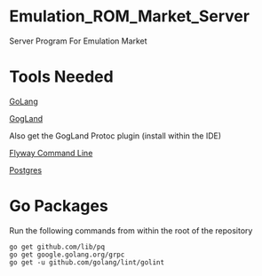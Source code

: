 # Emulation_ROM_Market_Server
Server Program For Emulation Market

# Tools Needed

[GoLang](https://golang.org/)

[GogLand](https://www.jetbrains.com/go/)

Also get the GogLand Protoc plugin (install within the IDE)

[Flyway Command Line](https://flywaydb.org)

[Postgres](https://www.postgresql.org/download/)

# Go Packages

Run the following commands from within the root of the repository

```
go get github.com/lib/pq
go get google.golang.org/grpc
go get -u github.com/golang/lint/golint
```
